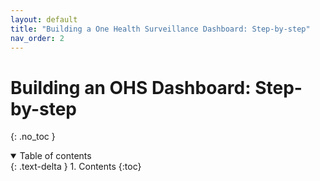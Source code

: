 ```yaml
---
layout: default
title: "Building a One Health Surveillance Dashboard: Step-by-step"
nav_order: 2
---
```


# Building an OHS Dashboard: Step-by-step
{: .no_toc }

<details open markdown="block">
  <summary>
    Table of contents
  </summary>
  {: .text-delta }
1. Contents
{:toc}
</details>
